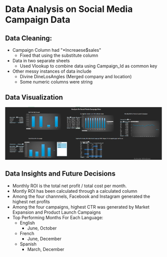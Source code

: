 # Data Analysis on Social Media Campaign Data

## Data Cleaning: <br/>
* Campaign Column had "*Increaese$sales" 
    * Fixed that using the substitute column
* Data in two separate sheets
    * Used Vlookup to combine data using Campaign_Id as common key
* Other messy instances of data include
    * Divine DineLosAngles (Merged company and location)
    * Some numeric columns were string


     

## Data Visualization

<img src="vs.png" />

## Data Insights and Future Decisions

* Monthly ROI is the total net profit / total cost per month.
* Montly ROI has been calculated through a calculated column 
* Among the four channnels, Facebook and Instagram generated the highest net profits 
* Among the four campaigns, highest CTR was generated by Market Expansion and Product Launch Campaigns
* Top Performing Months For Each Language:
    * English 
        + June, October
    * French 
        + June, December
    * Spanish
        + March, December
         
